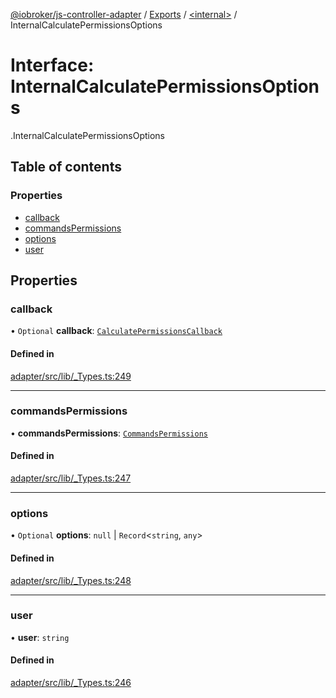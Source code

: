 [@iobroker/js-controller-adapter](../README.md) / [Exports](../modules.md) / [<internal\>](../modules/internal_.md) / InternalCalculatePermissionsOptions

# Interface: InternalCalculatePermissionsOptions

[<internal>](../modules/internal_.md).InternalCalculatePermissionsOptions

## Table of contents

### Properties

- [callback](internal_.InternalCalculatePermissionsOptions.md#callback)
- [commandsPermissions](internal_.InternalCalculatePermissionsOptions.md#commandspermissions)
- [options](internal_.InternalCalculatePermissionsOptions.md#options)
- [user](internal_.InternalCalculatePermissionsOptions.md#user)

## Properties

### callback

• `Optional` **callback**: [`CalculatePermissionsCallback`](../modules/internal_.md#calculatepermissionscallback)

#### Defined in

[adapter/src/lib/_Types.ts:249](https://github.com/ioBroker/ioBroker.js-controller/blob/58a732de/packages/adapter/src/lib/_Types.ts#L249)

___

### commandsPermissions

• **commandsPermissions**: [`CommandsPermissions`](../modules/internal_.md#commandspermissions)

#### Defined in

[adapter/src/lib/_Types.ts:247](https://github.com/ioBroker/ioBroker.js-controller/blob/58a732de/packages/adapter/src/lib/_Types.ts#L247)

___

### options

• `Optional` **options**: ``null`` \| `Record`<`string`, `any`\>

#### Defined in

[adapter/src/lib/_Types.ts:248](https://github.com/ioBroker/ioBroker.js-controller/blob/58a732de/packages/adapter/src/lib/_Types.ts#L248)

___

### user

• **user**: `string`

#### Defined in

[adapter/src/lib/_Types.ts:246](https://github.com/ioBroker/ioBroker.js-controller/blob/58a732de/packages/adapter/src/lib/_Types.ts#L246)

